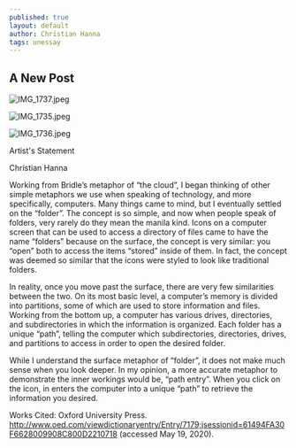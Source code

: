 ```yaml
---
published: true
layout: default
author: Christian Hanna
tags: unessay
---
```

## A New Post

![IMG_1737.jpeg]({{site.baseurl}}/assets/images/IMG_1737.jpeg)

![IMG_1735.jpeg]({{site.baseurl}}/assets/images/IMG_1735.jpeg)

![IMG_1736.jpeg]({{site.baseurl}}/assets/images/IMG_1736.jpeg)

Artist's Statement

Christian Hanna

Working from Bridle’s metaphor of “the cloud”, I began thinking of other simple metaphors we use when speaking of technology, and more specifically, computers. Many things came to mind, but I eventually settled on the “folder”. The concept is so simple, and now when people speak of folders, very rarely do they mean the manila kind. Icons on a computer screen that can be used to access a directory of files came to have the name “folders” because on the surface, the concept is very similar: you “open” both to access the items “stored” inside of them. In fact, the concept was deemed so similar that the icons were styled to look like traditional folders.

In reality, once you move past the surface, there are very few similarities between the two. On its most basic level, a computer’s memory is divided into partitions, some of which are used to store information and files. Working from the bottom up, a computer has various drives, directories, and subdirectories in which the information is organized. Each folder has a unique “path”, telling the computer which subdirectories, directories, drives, and partitions to access in order to open the desired folder.

While I understand the surface metaphor of “folder”, it does not make much sense when you look deeper. In my opinion, a more accurate metaphor to demonstrate the inner workings would be, “path entry”. When you click on the icon, in enters the computer into a unique “path” to retrieve the information you desired.

Works Cited:
Oxford University Press. http://www.oed.com/viewdictionaryentry/Entry/7179;jsessionid=61494FA30F6628009908C800D2210718 (accessed May 19, 2020).
